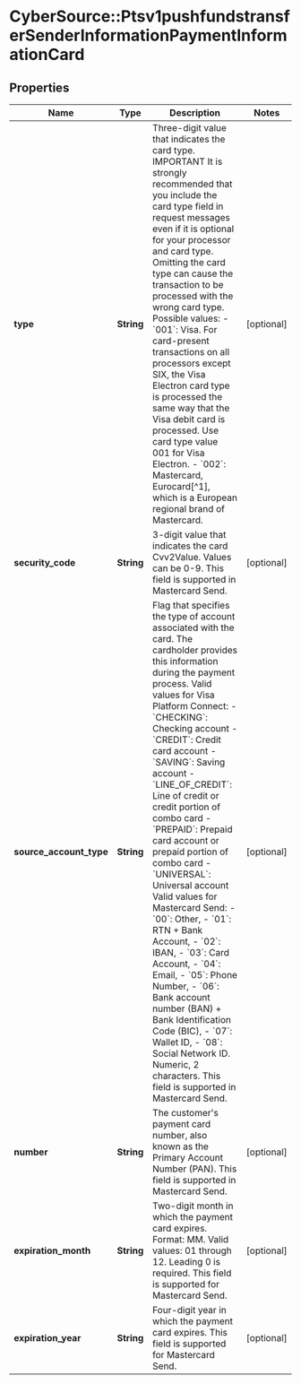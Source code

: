 # CyberSource::Ptsv1pushfundstransferSenderInformationPaymentInformationCard

## Properties
Name | Type | Description | Notes
------------ | ------------- | ------------- | -------------
**type** | **String** | Three-digit value that indicates the card type.  IMPORTANT It is strongly recommended that you include the card type field in request messages even if it is optional for your processor and card type. Omitting the card type can cause the transaction to be processed with the wrong card type.  Possible values:  - &#x60;001&#x60;: Visa. For card-present transactions on all processors except SIX, the Visa Electron card type is processed the same way that the Visa debit card is processed. Use card type value 001 for Visa Electron. - &#x60;002&#x60;: Mastercard, Eurocard[^1], which is a European regional brand of Mastercard.  | [optional] 
**security_code** | **String** | 3-digit value that indicates the card Cvv2Value. Values can be 0-9.  This field is supported in Mastercard Send.  | [optional] 
**source_account_type** | **String** | Flag that specifies the type of account associated with the card. The cardholder provides this information during the payment process.  Valid values for Visa Platform Connect: - &#x60;CHECKING&#x60;: Checking account - &#x60;CREDIT&#x60;: Credit card account - &#x60;SAVING&#x60;: Saving account - &#x60;LINE_OF_CREDIT&#x60;: Line of credit or credit portion of combo card - &#x60;PREPAID&#x60;: Prepaid card account or prepaid portion of combo card - &#x60;UNIVERSAL&#x60;: Universal account  Valid values for Mastercard Send: - &#x60;00&#x60;: Other, - &#x60;01&#x60;: RTN + Bank Account, - &#x60;02&#x60;: IBAN, - &#x60;03&#x60;: Card Account, - &#x60;04&#x60;: Email, - &#x60;05&#x60;: Phone Number, - &#x60;06&#x60;: Bank account number (BAN) + Bank Identification Сode (BIC), - &#x60;07&#x60;: Wallet ID, - &#x60;08&#x60;: Social Network ID. Numeric, 2 characters.  This field is supported in Mastercard Send.  | [optional] 
**number** | **String** | The customer&#39;s payment card number, also known as the Primary Account Number (PAN).  This field is supported in Mastercard Send.  | [optional] 
**expiration_month** | **String** | Two-digit month in which the payment card expires.  Format: MM.  Valid values: 01 through 12. Leading 0 is required.  This field is supported for Mastercard Send.  | [optional] 
**expiration_year** | **String** | Four-digit year in which the payment card expires.  This field is supported for Mastercard Send.  | [optional] 


